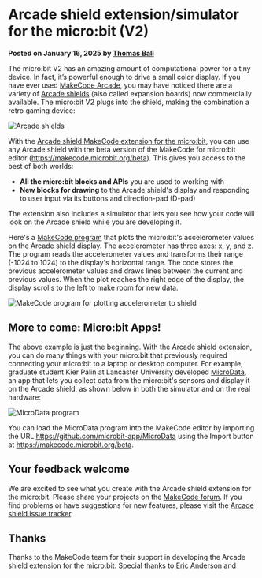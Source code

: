 # Arcade shield extension/simulator for the micro:bit (V2)

**Posted on January 16, 2025 by [Thomas Ball](https://github.com/thomasjball)**

The micro:bit V2 has an amazing amount of computational power for a tiny device. In fact, it’s powerful enough to drive a small color display. If you have ever used [MakeCode Arcade](https://arcade.makecode.com/), you may have noticed there are a variety of [Arcade shields](https://makecode.com/blog/microbit/arcade-shield) (also called expansion boards) now commercially available. The micro:bit V2 plugs into the shield, making the combination a retro gaming device:

![Arcade shields](/static/blog/microbit/arcadeshield-ext-sim/arcadeshields.png)

With the [Arcade shield MakeCode extension for the micro:bit](https://makecode.microbit.org/pkg/microbit-apps/arcadeshield), you can use any Arcade shield with the beta version of the MakeCode for micro:bit editor (https://makecode.microbit.org/beta). This gives you access to the best of both worlds:
-	**All the micro:bit blocks and APIs** you are used to working with
-	**New blocks for drawing** to the Arcade shield's display and responding to user input via its buttons and direction-pad (D-pad)

The extension also includes a simulator that lets you see how your code will look on the Arcade shield while you are developing it.

Here's a [MakeCode program](https://makecode.microbit.org/beta/#pub:S82867-73191-89330-76938) that plots the micro:bit's accelerometer values on the Arcade shield display. The accelerometer has three axes: x, y, and z. The program reads the accelerometer values and transforms their range (-1024 to 1024) to the display's horizontal range.  The code stores the previous accelerometer values and draws lines between the current and previous values. When the plot reaches the right edge of the display, the display scrolls to the left to make room for new data.

![MakeCode program for plotting accelerometer to shield](/static/blog/microbit/arcadeshield-ext-sim/plot-accelerometer.png)

## More to come: Micro:bit Apps!

The above example is just the beginning. With the Arcade shield extension, you can do many things with your micro:bit that previously required connecting your micro:bit to a laptop or desktop computer. For example, graduate student Kier Palin at Lancaster University developed [MicroData](https://github.com/microbit-app/MicroData), 
an app that lets you collect data from the micro:bit's sensors and display it on the Arcade shield, as shown below in both the simulator and on the real hardware:

![MicroData program](/static/blog/microbit/arcadeshield-ext-sim/microdata.png)

You can load the MicroData program into the MakeCode editor by importing the URL https://github.com/microbit-app/MicroData using the Import button at https://makecode.microbit.org/beta.

## Your feedback welcome

We are excited to see what you create with the Arcade shield extension for the micro:bit. Please share your projects on the [MakeCode forum](https://forum.makecode.com/). If you find problems or have suggestions for new features, please visit the [Arcade shield issue tracker](https://github.com/microbit-apps/arcadeshield/issues).

## Thanks

Thanks to the MakeCode team for their support in developing the Arcade shield extension for the micro:bit. Special thanks to [Eric Anderson](https://github.com/eanders) and






